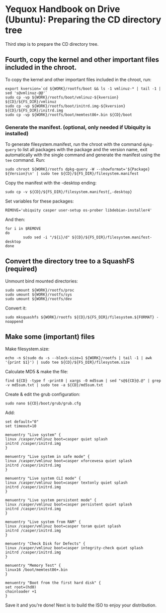 # Yequox Handbook on Drive (Ubuntu): Preparing the CD directory tree
Third step is to prepare the CD directory tree.
## Fourth, copy the kernel and other important files included in the chroot.
To copy the kernel and other important files included in the chroot, run:
```
export kversion=`cd ${WORK}/rootfs/boot && ls -1 vmlinuz-* | tail -1 | sed 's@vmlinuz-@@'`
sudo cp -vp ${WORK}/rootfs/boot/vmlinuz-${kversion} ${CD}/${FS_DIR}/vmlinuz
sudo cp -vp ${WORK}/rootfs/boot/initrd.img-${kversion} ${CD}/${FS_DIR}/initrd.img
sudo cp -vp ${WORK}/rootfs/boot/memtest86+.bin ${CD}/boot
```
### Generate the manifest. (optional, only needed if Ubiquity is installed)
To generate filesystem.manifest, run the chroot with the command `dpkg-query` to list all packages with the package and the version name, exit automatically with the single command and generate the manifest using the `tee` command. Run:
```
sudo chroot ${WORK}/rootfs dpkg-query -W --showformat='${Package} ${Version}\n' | sudo tee ${CD}/${FS_DIR}/filesystem.manifest
```
Copy the manifest with the -desktop ending:
```
sudo cp -v ${CD}/${FS_DIR}/filesystem.manifest{,-desktop}
```
Set variables for these packages:
```
REMOVE='ubiquity casper user-setup os-prober libdebian-installer4'
```
And then:
```
for i in $REMOVE
do
        sudo sed -i "/${i}/d" ${CD}/${FS_DIR}/filesystem.manifest-desktop
done
```
## Convert the directory tree to a SquashFS (required)
Unmount bind mounted directories:
```
sudo umount ${WORK}/rootfs/proc
sudo umount ${WORK}/rootfs/sys
sudo umount ${WORK}/rootfs/dev
```
Convert it:
```
sudo mksquashfs ${WORK}/rootfs ${CD}/${FS_DIR}/filesystem.${FORMAT} -noappend
```
## Make some (important) files
Make filesystem.size:
```
echo -n $(sudo du -s --block-size=1 ${WORK}/rootfs | tail -1 | awk '{print $1}') | sudo tee ${CD}/${FS_DIR}/filesystem.size
```
Calculate MD5 & make the file:
```
find ${CD} -type f -print0 | xargs -0 md5sum | sed "s@${CD}@.@" | grep -v md5sum.txt | sudo tee -a ${CD}/md5sum.txt
```
Create & edit the grub configuration:
```
sudo nano ${CD}/boot/grub/grub.cfg
```
Add:
```
set default="0"
set timeout=10

menuentry "Live system" {
linux /casper/vmlinuz boot=casper quiet splash
initrd /casper/initrd.img
}

menuentry "Live system in safe mode" {
linux /casper/vmlinuz boot=casper xforcevesa quiet splash
initrd /casper/initrd.img
}

menuentry "Live system CLI mode" {
linux /casper/vmlinuz boot=casper textonly quiet splash
initrd /casper/initrd.img
}

menuentry "Live system persistent mode" {
linux /casper/vmlinuz boot=casper persistent quiet splash
initrd /casper/initrd.img
}

menuentry "Live system from RAM" {
linux /casper/vmlinuz boot=casper toram quiet splash
initrd /casper/initrd.img
}

menuentry "Check Disk for Defects" {
linux /casper/vmlinuz boot=casper integrity-check quiet splash
initrd /casper/initrd.img
}

menuentry "Memory Test" {
linux16 /boot/memtest86+.bin
}

menuentry "Boot from the first hard disk" {
set root=(hd0)
chainloader +1
}
```
Save it and you're done! Next is to build the ISO to enjoy your distribution.
